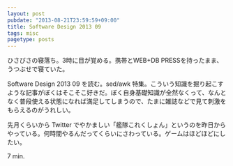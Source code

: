 ```yaml
---
layout: post
pubdate: "2013-08-21T23:59:59+09:00"
title: Software Design 2013 09
tags: misc
pagetype: posts
---
```

ひさびさの寝落ち。3時に目が覚める。携帯とWEB+DB PRESSを持ったまま、うつぶせで寝ていた。

Software Design 2013 09 を読む。sed/awk 特集。こういう知識を掘り起こすような記事がぼくはそこそこ好きだ。ぼく自身基礎知識が全然なくって、なんとなく普段使える状態になれば満足してしまうので、たまに雑誌などで見て刺激をもらえるのがうれしい。

先月くらいから Twitter でやかましい「艦隊これくしょん」というのを昨日からやっている。何時間やるんだってくらいにさわっている。ゲームはほどほどにしたい。

7 min.
